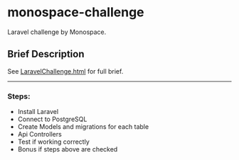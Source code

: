 # monospace-challenge
Laravel challenge by Monospace.

## Brief Description
See [LaravelChallenge.html](./LaravelChallenge.html) for full brief.

---

### Steps:
- Install Laravel
- Connect to PostgreSQL
- Create Models and migrations for each table
- Api Controllers
- Test if working correctly
- Bonus if steps above are checked
